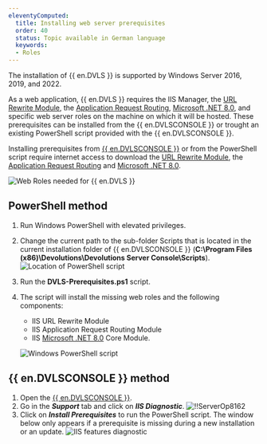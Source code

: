 ```yaml
---
eleventyComputed:
  title: Installing web server prerequisites
  order: 40
  status: Topic available in German language
  keywords:
  - Roles
---
```

The installation of {{ en.DVLS }} is supported by Windows Server 2016, 2019, and 2022.

As a web application, {{ en.DVLS }} requires the IIS Manager, the [URL Rewrite Module](https://api.devolutions.net/redirection/3cb42413-5dfd-4b1b-bd20-4e5968274ed0), the [Application Request Routing](https://api.devolutions.net/redirection/52ba9ac0-fb5f-44c1-9521-972caf763b1a), [Microsoft .NET 8.0](https://dotnet.microsoft.com/en-us/download/dotnet/8.0), and specific web server roles on the machine on which it will be hosted. These prerequisites can be installed from the {{ en.DVLSCONSOLE }} or trought an existing PowerShell script provided with the {{ en.DVLSCONSOLE }}.

Installing prerequisites from [{{ en.DVLSCONSOLE }}](/server/management/devolutions-server-console/) or from the PowerShell script require internet access to download the [URL Rewrite Module](https://api.devolutions.net/redirection/3cb42413-5dfd-4b1b-bd20-4e5968274ed0), the [Application Request Routing](https://api.devolutions.net/redirection/52ba9ac0-fb5f-44c1-9521-972caf763b1a) and [Microsoft .NET 8.0](https://dotnet.microsoft.com/en-us/download/dotnet/8.0).

![Web Roles needed for {{ en.DVLS }}](https://cdnweb.devolutions.net/docs/en/server/clip10313.png)

## PowerShell method
1. Run Windows PowerShell with elevated privileges.
1. Change the current path to the sub-folder Scripts that is located in the current installation folder of {{ en.DVLSCONSOLE }} (**C:\Program Files (x86)\Devolutions\Devolutions Server Console\Scripts**).
![Location of PowerShell script](https://cdnweb.devolutions.net/docs/en/server/clip10311.png)
1. Run the **DVLS-Prerequisites.ps1** script.
1. The script will install the missing web roles and the following components:
    * IIS URL Rewrite Module
    * IIS Application Request Routing Module
    * IIS [Microsoft .NET 8.0](https://dotnet.microsoft.com/en-us/download/dotnet/8.0) Core Module.

   ![Windows PowerShell script](https://cdnweb.devolutions.net/docs/en/server/ServerOp4020.png)

## {{ en.DVLSCONSOLE }} method
1. Open the [{{ en.DVLSCONSOLE }}](/server/management/devolutions-server-console/).
1. Go in the ***Support*** tab and click on ***IIS Diagnostic***.
![!!ServerOp8162](https://cdnweb.devolutions.net/docs/en/server/DVLSCONSOLE2006_2024_1.png)
1. Click on ***Install Prerequisites*** to run the PowerShell script. The window below only appears if a prerequisite is missing during a new installation or an update.
![IIS features diagnostic](https://cdnweb.devolutions.net/docs/en/server/DVLSCONSOLE2005_2024_1.png)